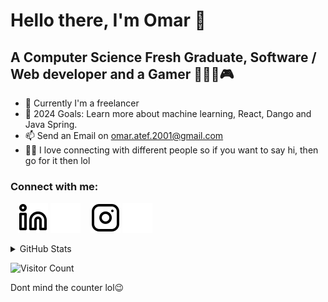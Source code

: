 # Hello there, I'm Omar  👋
## A Computer Science Fresh Graduate, Software / Web developer and a Gamer 🧑🏼‍💻🎮

- 🌱 Currently I'm a freelancer
- 🥅 2024 Goals: Learn more about machine learning, React, Dango and Java Spring.
- 📫 Send an Email on omar.atef.2001@gmail.com
- 🙋🏼 I love connecting with different people so if you want to say hi, then go for it then lol


### Connect with me:

&nbsp;&nbsp;
[![website](./img/linkedin-light.svg)](https://www.linkedin.com/in/omar-atef-3232808b/#gh-light-mode-only)
[![website](./img/linkedin-dark.svg)](https://www.linkedin.com/in/omar-atef-3232808b/#gh-dark-mode-only)
&nbsp;&nbsp;
[![website](./img/instagram-light.svg)](https://www.instagram.com/omar.ateff/#gh-light-mode-only)
[![website](./img/instagram-dark.svg)](https://www.instagram.com/omar.ateff/#gh-dark-mode-only)

<details>
  <summary>GitHub Stats</summary>
  <img align="left" alt="OmarAtef's Stats" src="https://github-readme-stats.vercel.app/api?username=OmarAtef10&show_icons=true&hide_border=false&title_color=ff652f&icon_color=FFE400&bg_color=09131B&text_color=ffffff&border_color=0c1a25" />
</details>

<!---
<details>
  <summary> Most used Languages</summary>

![Top Langs](https://github-readme-stats.vercel.app/api/top-langs/?username=OmarAtef10&layout=compact&title_color=fff&icon_color=f9f9f9&text_color=9f9f9f&bg_color=151515)

</details>
-->
![Visitor Count](https://profile-counter.glitch.me/OmarAtef10/count.svg)

Dont mind the counter lol😉
